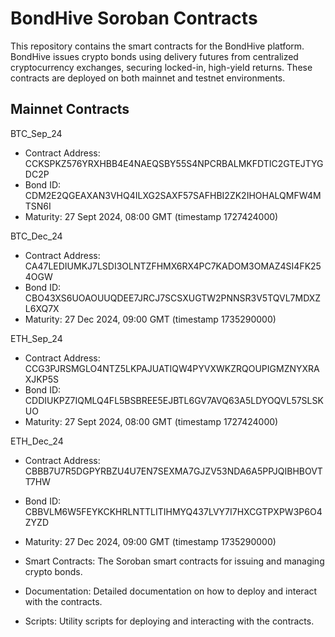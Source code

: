 # BondHive Soroban Contracts
This repository contains the smart contracts for the BondHive platform. BondHive issues crypto bonds using delivery futures from centralized cryptocurrency exchanges, securing locked-in, high-yield returns. These contracts are deployed on both mainnet and testnet environments.

## Mainnet Contracts
BTC_Sep_24
- Contract Address: CCKSPKZ576YRXHBB4E4NAEQSBY55S4NPCRBALMKFDTIC2GTEJTYGDC2P
- Bond ID: CDM2E2QGEAXAN3VHQ4ILXG2SAXF57SAFHBI2ZK2IHOHALQMFW4MTSN6I
- Maturity: 27 Sept 2024, 08:00 GMT (timestamp 1727424000)

BTC_Dec_24
- Contract Address: CA47LEDIUMKJ7LSDI3OLNTZFHMX6RX4PC7KADOM3OMAZ4SI4FK254OGW
- Bond ID: CBO43XS6UOAOUUQDEE7JRCJ7SCSXUGTW2PNNSR3V5TQVL7MDXZL6XQ7X
- Maturity: 27 Dec 2024, 09:00 GMT (timestamp 1735290000)

ETH_Sep_24
- Contract Address: CCG3PJRSMGLO4NTZ5LKPAJUATIQW4PYVXWKZRQOUPIGMZNYXRAXJKP5S
- Bond ID: CDDIUKPZ7IQMLQ4FL5BSBREE5EJBTL6GV7AVQ63A5LDYOQVL57SLSKUO
- Maturity: 27 Sept 2024, 08:00 GMT (timestamp 1727424000)

ETH_Dec_24
- Contract Address: CBBB7U7R5DGPYRBZU4U7EN7SEXMA7GJZV53NDA6A5PPJQIBHBOVTT7HW
- Bond ID: CBBVLM6W5FEYKCKHRLNTTLITIHMYQ437LVY7I7HXCGTPXPW3P6O4ZYZD
- Maturity: 27 Dec 2024, 09:00 GMT (timestamp 1735290000)

- Smart Contracts: The Soroban smart contracts for issuing and managing crypto bonds.
- Documentation: Detailed documentation on how to deploy and interact with the contracts.
- Scripts: Utility scripts for deploying and interacting with the contracts.
